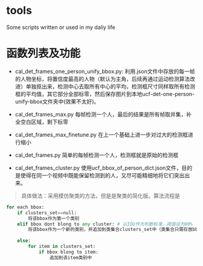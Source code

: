# tools
Some scripts written or used in my daliy life

# 函数列表及功能
- cal_det_frames_one_person_unify_bbox.py: 利用.json文件中存放的每一帧的人物坐标，将置信度最高的人物（默认为主角，后续再通过运动检测算法改进）单独抠出来，检测中心去取所有中心的平均，检测框尺寸同样取所有检测框的平均值，其它部分全部标零，然后保存图片到本地ucf-det-one-person-unify-bbox文件夹中(效果不太好)。

- cal_det_frames_max.py 每帧检测一个人，最后的结果是所有帧取并集，补全空白区域，剩下标零
- cal_det_frames_max_finetune.py  在上一个基础上进一步对过大的检测框进行缩小
- cal_det_frames.py 简单的每帧检测一个人，检测框就是原始的检测框
- cal_det_frames_cluster.py 使用ucf_bbox_of_person_dict.json文件，目的是使得在同一个视频中既能保留检测到的人，又尽可能精细地将它们突出出来。
> 具体做法：采用模仿聚类的方法，但是是聚类的简化版。算法流程是
``` python
for each bbox:
    if clusters_set==null:
        将该bbox作为第一个类别
    elif bbox dont blong to any cluster: # 以IOU作为判断标准，阈值设为80%
        将该bbox作为一个新的类别，并追加到类集合clusters_set中（类集合只需存放bbox即可，无需存对应img）
   
    else:
        for item in clusters_set:
            if bbox blong to item:
                追加到该item类别中
```
